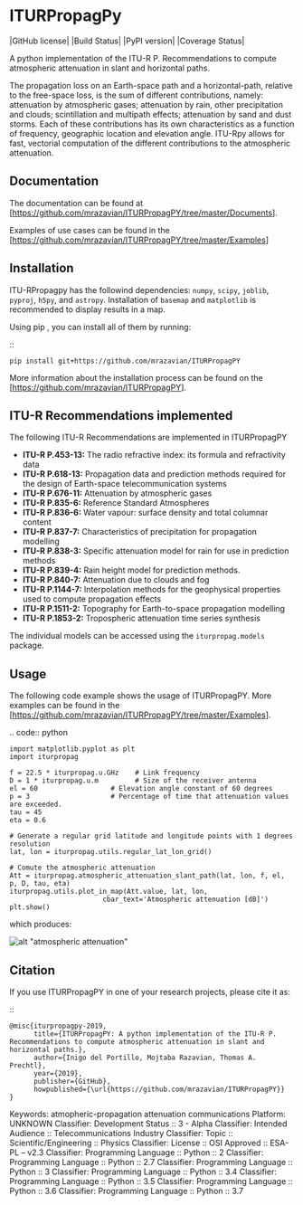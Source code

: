 ITURPropagPy
============

|GitHub license| |Build Status| |PyPI version| |Coverage Status|

A python implementation of the ITU-R P. Recommendations to compute
atmospheric attenuation in slant and horizontal paths.

The propagation loss on an Earth-space path and a horizontal-path,
relative to the free-space loss, is the sum of different contributions,
namely: attenuation by atmospheric gases; attenuation by rain, other
precipitation and clouds; scintillation and multipath effects;
attenuation by sand and dust storms. Each of these contributions has its
own characteristics as a function of frequency, geographic location and
elevation angle. ITU-Rpy allows for fast, vectorial computation of the
different contributions to the atmospheric attenuation.

Documentation
-------------

The documentation can be found at [<https://github.com/mrazavian/ITURPropagPY/tree/master/Documents>].

Examples of use cases can be found in the
[<https://github.com/mrazavian/ITURPropagPY/tree/master/Examples>]

Installation
------------

ITU-RPropagpy has the followind dependencies: ``numpy``, ``scipy``,
``joblib``, ``pyproj``, ``h5py``, and ``astropy``. Installation of ``basemap`` and
``matplotlib`` is recommended to display results in a map.

Using pip , you can install all of them by running:

::

    pip install git+https://github.com/mrazavian/ITURPropagPY

More information about the installation process can be found on the
[<https://github.com/mrazavian/ITURPropagPY>].

ITU-R Recommendations implemented
----------------------------------

The following ITU-R Recommendations are implemented in ITURPropagPY

* **ITU-R P.453-13:** The radio refractive index: its formula and refractivity data
* **ITU-R P.618-13:** Propagation data and prediction methods required for the design of Earth-space telecommunication systems
* **ITU-R P.676-11:** Attenuation by atmospheric gases
* **ITU-R P.835-6:** Reference Standard Atmospheres
* **ITU-R P.836-6:** Water vapour: surface density and total columnar content
* **ITU-R P.837-7:** Characteristics of precipitation for propagation modelling
* **ITU-R P.838-3:** Specific attenuation model for rain for use in prediction methods
* **ITU-R P.839-4:** Rain height model for prediction methods.
* **ITU-R P.840-7:** Attenuation due to clouds and fog
* **ITU-R P.1144-7:** Interpolation methods for the geophysical properties used to compute propagation effects
* **ITU-R P.1511-2:** Topography for Earth-to-space propagation modelling
* **ITU-R P.1853-2:** Tropospheric attenuation time series synthesis

The individual models can be accessed using the ``iturpropag.models`` package.

Usage
-----

The following code example shows the usage of ITURPropagPY. More examples can
be found in the [<https://github.com/mrazavian/ITURPropagPY/tree/master/Examples>].

.. code:: python

    import matplotlib.pyplot as plt
    import iturpropag

    f = 22.5 * iturpropag.u.GHz    # Link frequency
    D = 1 * iturpropag.u.m         # Size of the receiver antenna
    el = 60                  # Elevation angle constant of 60 degrees
    p = 3                    # Percentage of time that attenuation values are exceeded.
    tau = 45
    eta = 0.6

    # Generate a regular grid latitude and longitude points with 1 degrees resolution   
    lat, lon = iturpropag.utils.regular_lat_lon_grid() 

    # Comute the atmospheric attenuation
    Att = iturpropag.atmospheric_attenuation_slant_path(lat, lon, f, el, p, D, tau, eta) 
    iturpropag.utils.plot_in_map(Att.value, lat, lon, 
                           cbar_text='Atmospheric attenuation [dB]')
    plt.show()

which produces:

![alt "atmospheric attenuation"](http://lgs6632.com/photo/15college/15cnat/images/15cnat3-0183.jpg "Atmospheric Attenuation")

Citation
--------

If you use ITURPropagPY in one of your research projects, please cite it as:

::

    @misc{iturpropagpy-2019,
          title={ITURPropagPY: A python implementation of the ITU-R P. Recommendations to compute atmospheric attenuation in slant and horizontal paths.},
          author={Inigo del Portillo, Mojtaba Razavian, Thomas A. Prechtl},
          year={2019},
          publisher={GitHub},
          howpublished={\url{https://github.com/mrazavian/ITURPropagPY}}
    }

Keywords: atmopheric-propagation attenuation communications
Platform: UNKNOWN
Classifier: Development Status :: 3 - Alpha
Classifier: Intended Audience :: Telecommunications Industry
Classifier: Topic :: Scientific/Engineering :: Physics
Classifier: License :: OSI Approved :: ESA-PL – v2.3
Classifier: Programming Language :: Python :: 2
Classifier: Programming Language :: Python :: 2.7
Classifier: Programming Language :: Python :: 3
Classifier: Programming Language :: Python :: 3.4
Classifier: Programming Language :: Python :: 3.5
Classifier: Programming Language :: Python :: 3.6
Classifier: Programming Language :: Python :: 3.7
